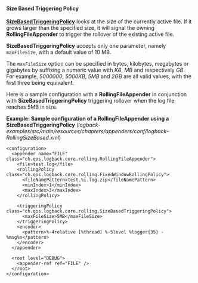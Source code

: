#### Size Based Triggering Policy

**[SizeBasedTriggeringPolicy](https://logback.qos.ch/xref/ch/qos/logback/core/rolling/SizeBasedTriggeringPolicy.html)** looks at the size of the currently active file. If it grows larger than the specified size, it will signal the owning **RollingFileAppender** to trigger the rollover of the existing active file.

**SizeBasedTriggeringPolicy** accepts only one parameter, namely `maxFileSize`, with a default value of 10 MB.

The `maxFileSize` option can be specified in bytes, kilobytes, megabytes or gigabytes by suffixing a numeric value with _KB_, _MB_ and respectively _GB_. For example, _5000000_, _5000KB_, _5MB_ and _2GB_ are all valid values, with the first three being equivalent.

Here is a sample configuration with a **RollingFileAppender** in conjunction with **SizeBasedTriggeringPolicy** triggering rollover when the log file reaches 5MB in size.

**Example: Sample configuration of a RollingFileAppender using a SizeBasedTriggeringPolicy** (_logback-examples/src/main/resources/chapters/appenders/conf/logback-RollingSizeBased.xml_)


```
<configuration>
  <appender name="FILE" class="ch.qos.logback.core.rolling.RollingFileAppender">
    <file>test.log</file>
    <rollingPolicy class="ch.qos.logback.core.rolling.FixedWindowRollingPolicy">
      <fileNamePattern>test.%i.log.zip</fileNamePattern>
      <minIndex>1</minIndex>
      <maxIndex>3</maxIndex>
    </rollingPolicy>

    <triggeringPolicy class="ch.qos.logback.core.rolling.SizeBasedTriggeringPolicy">
      <maxFileSize>5MB</maxFileSize>
    </triggeringPolicy>
    <encoder>
      <pattern>%-4relative [%thread] %-5level %logger{35} - %msg%n</pattern>
    </encoder>
  </appender>
        
  <root level="DEBUG">
    <appender-ref ref="FILE" />
  </root>
</configuration>
```

